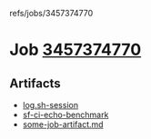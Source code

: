 refs/jobs/3457374770

# Job [3457374770](https://github.com/rokmoln/support-firecloud/runs/3457374770?check_suite_focus=true)

## Artifacts

* [log.sh-session](log.sh-session)
* [sf-ci-echo-benchmark](sf-ci-echo-benchmark)
* [some-job-artifact.md](some-job-artifact.md)

